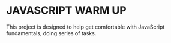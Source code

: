 #	JAVASCRIPT WARM UP

This project is designed to help get comfortable with JavaScript fundamentals, doing series of tasks.
